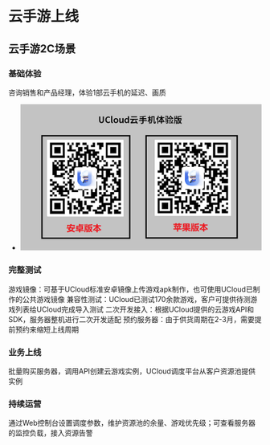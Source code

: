 # 云手游上线

## 云手游2C场景

### 基础体验
咨询销售和产品经理，体验1部云手机的延迟、画质
* ![img](images/TY.png)

### 完整测试
游戏镜像：可基于UCloud标准安卓镜像上传游戏apk制作，也可使用UCloud已制作的公共游戏镜像
兼容性测试：UCloud已测试170余款游戏，客户可提供待测游戏列表给UCloud完成导入测试
二次开发接入：根据UCloud提供的云游戏API和SDK，服务器整机进行二次开发适配
预约服务器：由于供货周期在2-3月，需要提前预约来缩短上线周期

### 业务上线
批量购买服务器，调用API创建云游戏实例，UCloud调度平台从客户资源池提供实例

### 持续运营
通过Web控制台设置调度参数，维护资源池的余量、游戏优先级；可查看服务器的监控负载，接入资源告警
